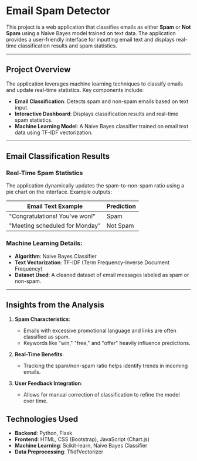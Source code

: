 # Email Spam Detector

This project is a web application that classifies emails as either **Spam** or **Not Spam** using a Naive Bayes model trained on text data. The application provides a user-friendly interface for inputting email text and displays real-time classification results and spam statistics.

---

## Project Overview

The application leverages machine learning techniques to classify emails and update real-time statistics. Key components include:

- **Email Classification**: Detects spam and non-spam emails based on text input.
- **Interactive Dashboard**: Displays classification results and real-time spam statistics.
- **Machine Learning Model**: A Naive Bayes classifier trained on email text data using TF-IDF vectorization.

---

## Email Classification Results

### Real-Time Spam Statistics
The application dynamically updates the spam-to-non-spam ratio using a pie chart on the interface. Example outputs:

| Email Text Example       | Prediction |
|--------------------------|------------|
| "Congratulations! You've won!" | Spam       |
| "Meeting scheduled for Monday" | Not Spam  |

### Machine Learning Details:

- **Algorithm**: Naive Bayes Classifier
- **Text Vectorization**: TF-IDF (Term Frequency-Inverse Document Frequency)
- **Dataset Used**: A cleaned dataset of email messages labeled as spam or non-spam.

---

## Insights from the Analysis

1. **Spam Characteristics**:
   - Emails with excessive promotional language and links are often classified as spam.
   - Keywords like "win," "free," and "offer" heavily influence predictions.

2. **Real-Time Benefits**:
   - Tracking the spam/non-spam ratio helps identify trends in incoming emails.

3. **User Feedback Integration**:
   - Allows for manual correction of classification to refine the model over time.

## Technologies Used

- **Backend**: Python, Flask
- **Frontend**: HTML, CSS (Bootstrap), JavaScript (Chart.js)
- **Machine Learning**: Scikit-learn, Naive Bayes Classifier
- **Data Preprocessing**: TfidfVectorizer

